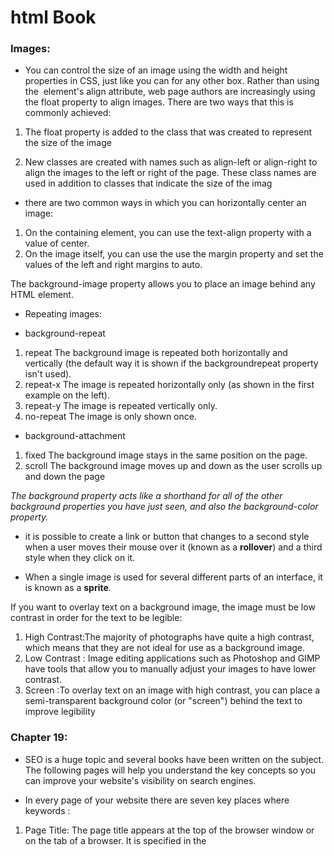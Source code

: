 # html Book
### Images:

- You can control the size of an image using the width and height properties in CSS, just like you can for any other box. 
Rather than using the <img> element's align attribute, web page authors are increasingly using the float property to align images. There are two ways that this is commonly achieved:

1. The float property is added to the class that was created to represent the size of the image

2. New classes are created with names such as align-left or align-right to align the images to the left or right of the page.
These class names are used in addition to classes that indicate the size of the imag

* there are two common ways in which you can horizontally center an image:
1. On the containing element, you can use the text-align property with a value of center.
2. On the image itself, you can use the use the margin property and set the values of the left and right margins to auto.

The background-image property allows you to place an image behind any HTML element.

* Repeating images:
- background-repeat
1. repeat
The background image is repeated both horizontally and vertically (the default way it is shown if the backgroundrepeat property isn't used).
2. repeat-x
The image is repeated horizontally only (as shown in the first example on the left).
3. repeat-y
The image is repeated vertically only.
4. no-repeat
The image is only shown once.


- background-attachment
1. fixed
The background image stays in the same position on the page.
2. scroll
The background image moves up and down as the user scrolls up and down the page

*The background property acts like a shorthand for all of the other background properties you have just seen, and also the background-color property.*

* it is possible to create a link or button that changes to a second style when a user moves their mouse over it (known as a **rollover**) and a third style when they click on it.

- When a single image is used for several different parts of an interface, it is known as a **sprite**. 


If you want to overlay text on a background image, the image must be low contrast in order for the text to be legible:
1. High Contrast:The majority of photographs have quite a high contrast, which means that they are not ideal for use as a background image.
2. Low Contrast : Image editing applications such as Photoshop and GIMP have tools that allow you to manually adjust your images to have lower contrast.
3. Screen :To overlay text on an image with high contrast, you can place a semi-transparent background color (or "screen") behind the text to improve legibility

### Chapter 19:
- SEO is a huge topic and several books have been written on the subject. The following pages will help you understand the key concepts so you can improve your website's visibility on search engines.

* In every page of your website there are seven key places where keywords :
1. Page Title: The page title appears at the top of the browser window or on the tab of a browser. It is specified in the <title> element which lives inside the <head> element.

2. URL / Web Address: The name of the file is part of the URL. Where possible, use keywords in the file name.

3. Headings: If the keywords are in a heading <hn> element then a search engine will know that this page is all about that subject and give it greater weight than other text.

4.  Text: Where possible, it helps to repeat the keywords in the main body of the text at least 2-3 times. Do not, however, over-use these terms, because the text must be easy for a human to read

5. Link Text: Use keywords in the text that create links between pages (rather than using generic expressions such as "click here").

6. Image Alt Text: Search engines rely on you providing accurate descriptions of images in the alt text. This will also help your images show up in the results of image-based searches.

7. Page Descriptions: The description also lives inside the <head> element and is specified using a <meta> tag. It should be a sentence that describes the content of the page. (These are not shown in  the browser window but they may be displayed in the results pages of search engines.)

* Determining which keywords to use on your site can be one of the hardest tasks when you start to think about SEO. Here are six steps that will help you identify the right keywords and phrases for your site.
1. Brainstorm
2. Organize
3. Research
4. Compar
5. Refine
6. Map

**Analytics**: Learning about your Visitors
- As soon as people start coming to your site, you can start analyzing how they found it, what they were looking at and at what point they are leaving. One of the best tools for doing this is a free service offered by Google called Google Analytics

The overview page gives you a snapshot of the key information you are likely to want to know. In particular, *it tells you how many people are coming to your site.*

- The traffic sources link on the left hand side allows you to learn where your visitors are coming from:
1. Referrers
This shows the sites that have linked to you and the number of people who have come via those sites. 
2. Direct
This shows which page a user arrived on if they did not come via a link on another site.
3. Search Terms
This shows the terms users entered into a search engine to find your site. This can help you learn how visitors describe what they're looking for


- In order to put your site on the web you will need a domain name and web hosting:

* **DOMAIN NAMES** WEB HOSTING Your domain name is your web address (e.g. google.com or bbc. co.uk). There are many websites that allow you to register domain names. Usually you will have to pay an annual fee to keep that domain name.

* **WEB HOISTING** So that other people can see your site, you will need to upload it to a web server. Web servers are special computers that are constantly connected to the Internet. They are specially set up to serve web pages when they are requested

**Many companies provide platforms for blogging, email newsletters, e-commerce and other popular website  tools (to save you writing them from scratch)**


- To transfer your code and images from your computer to your hosting company, you use something known as **File Transfer Protocol.**
Here is a list of some popular
- FTP applications:
- FileZilla
filezilla-project.org
Windows, Mac, Linux
- FireFTP
fireftp.mozdev.org
Windows, Mac, Linux
- CuteFTP
cuteftp.com
Windows, Mac
- SmartFTP
smartftp.com
WIndows
- Transmit
panic.com/transmit
Ma